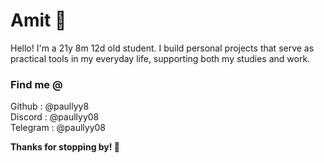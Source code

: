 # Amit 🌻

Hello! I'm a 21y 8m 12d old student. I build personal projects that serve as practical tools in my everyday life, supporting both my studies and work.

### Find me @
Github    : @paullyy8 <br>
Discord   : @paullyy08 <br>
Telegram  : @paullyy08

**Thanks for stopping by! 👋**
